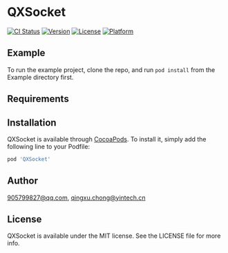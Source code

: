 # QXSocket

[![CI Status](https://img.shields.io/travis/905799827@qq.com/QXSocket.svg?style=flat)](https://travis-ci.org/905799827@qq.com/QXSocket)
[![Version](https://img.shields.io/cocoapods/v/QXSocket.svg?style=flat)](https://cocoapods.org/pods/QXSocket)
[![License](https://img.shields.io/cocoapods/l/QXSocket.svg?style=flat)](https://cocoapods.org/pods/QXSocket)
[![Platform](https://img.shields.io/cocoapods/p/QXSocket.svg?style=flat)](https://cocoapods.org/pods/QXSocket)

## Example

To run the example project, clone the repo, and run `pod install` from the Example directory first.

## Requirements

## Installation

QXSocket is available through [CocoaPods](https://cocoapods.org). To install
it, simply add the following line to your Podfile:

```ruby
pod 'QXSocket'
```

## Author

905799827@qq.com, qingxu.chong@yintech.cn

## License

QXSocket is available under the MIT license. See the LICENSE file for more info.
